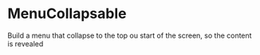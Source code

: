 # MenuCollapsable
Build a menu that collapse to the top ou start of the screen, so the content is revealed 
